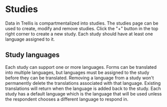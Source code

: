 # Studies
Data in Trellis is compartmentalized into studies. The studies page can be used to create, modify and remove 
studies. Click the "+" button in the top right corner to create a new study. Each study should have at least 
one language assigned to it.

## Study languages
Each study can support one or more languages. Forms can be translated into multiple languages, but languages 
must be assigned to the study before they can be translated. Removing a language from a study won't permanently 
delete the translations associated with that language. Existing translations will return when the language is 
added back to the study. Each study has a default language which is the language that will be used unless the 
respondent chooses a different language to respond in.
